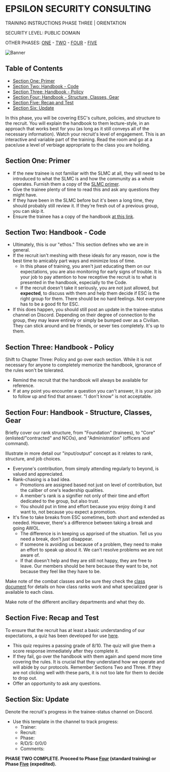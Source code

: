 # EPSILON SECURITY CONSULTING

TRAINING INSTRUCTIONS
PHASE THREE | ORIENTATION

SECURITY LEVEL: PUBLIC DOMAIN

OTHER PHASES: [ONE](https://github.com/ElesCloud/ESCDocuments/blob/main/Training_PhaseOne.md) - [TWO](https://github.com/ElesCloud/ESCDocuments/blob/main/Training_PhaseTwo.md) - [FOUR](https://github.com/ElesCloud/ESCDocuments/blob/main/Training_PhaseFour.md) - [FIVE](https://github.com/ElesCloud/ESCDocuments/blob/main/Training_PhaseFive.md)

![Banner](https://github.com/ElesCloud/ESCHandbook/blob/main/TYYGtcn.jpg)

## Table of Contents
  - [Section One: Primer](#section-one-primer)
  - [Section Two: Handbook - Code](#section-two-handbook---code)
  - [Section Three: Handbook - Policy](#section-three-handbook---policy)
  - [Section Four: Handbook - Structure, Classes, Gear](#section-four-handbook---structure-classes-gear)
  - [Section Five: Recap and Test](#section-five-recap-and-test)
  - [Section Six: Update](#section-six-update)

In this phase, you will be covering ESC's culture, policies, and structure to the recruit. You will explain the handbook to them lecture-style, in an approach that works best for you (as long as it still conveys all of the necessary information). Watch your recruit's level of engagement. This is an interactive and variable part of the training. Read the room and go at a pace/use a level of verbiage appropriate to the class you are holding.

## Section One: Primer
- If the new trainee is not familiar with the SLMC at all, they will need to be introduced to what the SLMC is and how the community as a whole operates. Furnish them a copy of the [SLMC primer](https://github.com/ElesCloud/ESCDocuments/blob/main/SLMCPrimer.md).
- Give the trainee plenty of time to read this and ask any questions they might have.
- If they have been in the SLMC before but it's been a long time, they should probably still review it. If they're fresh out of a previous group, you can skip it.
- Ensure the trainee has a copy of the handbook [at this link](https://github.com/ElesCloud/ESCDocuments/blob/main/HANDBOOK.md).

## Section Two: Handbook - Code
- Ultimately, this is our "ethos." This section defines who we are in general.
- If the recruit isn't meshing with these ideals for any reason, now is the best time to amicably part ways and minimize loss of time. 
  - In this phase of training, you aren't just educating them on our expectations, you are also monitoring for early signs of trouble. It is your job to pay attention to how receptive the recruit is to what is presented in the handbook, especially to the Code.
  - If the recruit doesn't take it seriously, you are not just allowed, but **expected**, to discuss with them and help them decide if ESC is the right group for them. There should be no hard feelings. Not everyone has to be a good fit for ESC.
- If this does happen, you should still post an update in the trainee-status channel on Discord. Depending on their degree of connection to the group, they may leave entirely or simply be bumped over as a Civilian. They can stick around and be friends, or sever ties completely. It's up to them.

## Section Three: Handbook - Policy

Shift to Chapter Three: Policy and go over each section. While it is not necessary for anyone to completely memorize the handbook, ignorance of the rules won't be tolerated.

- Remind the recruit that the handbook will always be available for reference.
- If at any point you encounter a question you can't answer, it is your job to follow up and find that answer. "I don't know" is not acceptable.

## Section Four: Handbook - Structure, Classes, Gear

Briefly cover our rank structure, from "Foundation" (trainees), to "Core" (enlisted/"contracted" and NCOs), and "Administration" (officers and command).

Illustrate in more detail our "input/output" concept as it relates to rank, structure, and job choices.
  - Everyone's contribution, from simply attending regularly to beyond, is valued and appreciated. 
  - Rank-chasing is a bad idea.
    - Promotions are assigned based not just on level of contribution, but the caliber of one's leadership qualities. 
    - A member's rank is a signifier not only of their time and effort dedicated to the group, but also trust.
    - You should put in time and effort because you enjoy doing it and want to, not because you expect a promotion.
  - It's fine to take breaks from ESC sometimes, both short and extended as needed. However, there's a difference between taking a break and going AWOL.
    - The difference is in keeping us apprised of the situation. Tell us you need a break, don't just disappear.
    - If someone is avoiding us because of a problem, they need to make an effort to speak up about it. We can't resolve problems we are not aware of.
    - If that doesn't help and they are still not happy, they are free to leave. Our members should be here because they want to be, not because they feel like they have to be.

Make note of the combat classes and be sure they check the [class document](https://github.com/ElesCloud/ESCDocuments/blob/main/CLASSES.md) for details on how class ranks work and what specialized gear is available to each class.

Make note of the different ancillary departments and what they do.

## Section Five: Recap and Test

To ensure that the recruit has at least a basic understanding of our expectations, a quiz has been developed for use [here](https://forms.gle/wQFGguMS71cZVAGk8). 
-  This quiz requires a passing grade of 8/10. The quiz will give them a score response immediately after they complete it.
-  If they fail, go over the handbook with them again and spend more time covering the rules. It is crucial that they understand how we operate and will abide by our protocols. Remember Sections Two and Three. If they are not clicking well with these parts, it is not too late for them to decide to drop out.
- Offer an opportunity to ask any questions.

## Section Six: Update
Denote the recruit's progress in the trainee-status channel on Discord.
   - Use this template in the channel to track progress:
     - Trainer:
     - Recruit:
     - Phase:
     - R/D/S: 0/0/0
     - Comments:

**PHASE TWO COMPLETE. Proceed to Phase [Four](https://github.com/ElesCloud/ESCDocuments/blob/main/Training_PhaseFour.md) (standard training) or Phase [Five](https://github.com/ElesCloud/ESCDocuments/blob/main/Training_PhaseFive.md) (expedited).**
